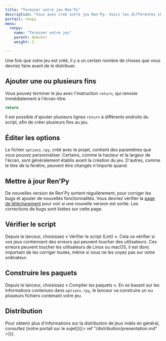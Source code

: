 ```yaml
---
title: "Terminer votre jeu Ren'Py"
description: "Vous avez créé votre jeu Ren'Py. Voici les différentes choses à faire pour corriger les bugs et envoyer le jeu au public !"
portail: renpy
menu:
  renpy:
    name: "Terminer votre jeu"
    parent: debuter
    weight: 3

---
```


Une fois que votre jeu est créé, il y a un certain nombre de choses que vous devriez faire avant de le distribuer.

## Ajouter une ou plusieurs fins

Vous pouvez terminer le jeu avec l'instruction `return`, qui renvoie immédiatement à l'écran-titre.

```python
return
```

Il est possible d'ajouter plusieurs lignes `return` à différents endroits du script, afin de créer plusieurs fins au jeu.

## Éditer les options

Le fichier `options.rpy`, créé avec le projet, contient des paramètres que vous pouvez personnaliser. Certains, comme la hauteur et la largeur de l'écran, sont généralement établis avant la création du jeu. D'autres, comme le titre de la fenêtre, peuvent être changés n'importe quand.

## Mettre à jour Ren'Py

De nouvelles version de Ren'Py sortent régulièrement, pour corriger les bugs et ajouter de nouvelles fonctionnalités. Vous devriez vérifier la [page de télécharement](https://www.renpy.org/latest.html) pour voir si une nouvelle version est sortie. Les corrections de bugs sont listées sur cette page.

## Vérifier le script

Depuis le lanceur, choisissez « Vérifier le script (Lint) ». Cela va vérifier si vos jeux contiennent des erreurs qui peuvent toucher des utilisateurs. Ces erreurs peuvent toucher les utilisateurs de Linux ou macOS, il est donc important de les corriger toutes, même si vous ne les voyez pas sur votre ordinateur.

## Construire les paquets

Depuis le lanceur, choisissez « Compiler les paquets ». En se basant sur les informations contenues dans `options.rpy`, le lanceur va construire un ou plusieurs fichiers contenant votre jeu.

## Distribution

Pour obtenir plus d'informations sur la distribution de jeux indés en général, consultez [notre portail sur le sujet]({{< ref "/distribution/presentation.md" >}}).